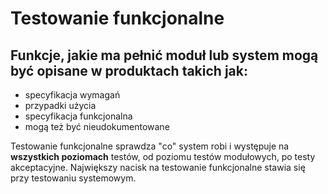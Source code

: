 # Testowanie funkcjonalne

## Funkcje, jakie ma pełnić moduł lub system mogą być opisane w produktach takich jak:

* specyfikacja wymagań
* przypadki użycia
* specyfikacja funkcjonalna
* mogą też być nieudokumentowane

Testowanie funkcjonalne sprawdza "co" system robi i występuje na **wszystkich poziomach** testów, od poziomu testów modułowych, po testy akceptacyjne. Największy nacisk na testowanie funkcjonalne stawia się przy testowaniu systemowym.

